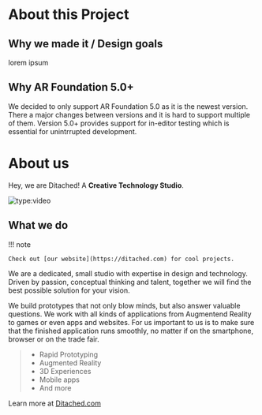 # About this Project
## Why we made it / Design goals
lorem ipsum

## Why AR Foundation 5.0+

We decided to only support AR Foundation 5.0 as it is the newest version. There a major changes between versions and it is hard to support multiple of them.
Version 5.0+ provides support for in-editor testing which is essential for unintrrupted development.

# About us

Hey, we are Ditached! A **Creative Technology Studio**.


![type:video](https://www.youtube.com/embed/CwbJ9r8BaMs)

## What we do

!!! note

    Check out [our website](https://ditached.com) for cool projects.

We are a dedicated, small studio with expertise in design and technology. Driven by passion, conceptual thinking and talent, together we will find the best possible solution for your vision.

We build prototypes that not only blow minds, but also answer valuable questions. We work with all kinds of applications from Augmentend Reality to games or even apps and websites. For us important to us is to make sure that the finished application runs smoothly, no matter if on the smartphone, browser or on the trade fair.

> - Rapid Prototyping
> - Augmented Reality
> - 3D Experiences
> - Mobile apps
> - And more

Learn more at [Ditached.com](https://ditached.com)
